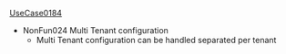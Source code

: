  [UseCase0184](https://github.com/DomainDrivenArchitecture/ddaRequirement/blob/master/en/requirements/UseCase0184.md)
 * NonFun024 Multi Tenant configuration
    * Multi Tenant configuration can be handled separated per tenant